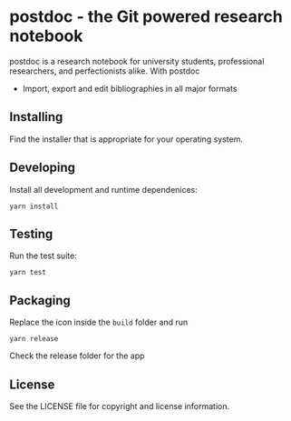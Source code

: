 # postdoc - the Git powered research notebook

postdoc is a research notebook for university students, professional
researchers, and perfectionists alike. With postdoc 

* Import, export and edit bibliographies in all major formats


## Installing

Find the installer that is appropriate for your operating system.

## Developing

Install all development and runtime dependenices:

    yarn install

## Testing

Run the test suite:

    yarn test

## Packaging

Replace the icon inside the `build` folder and run

    yarn release

Check the release folder for the app


## License

See the LICENSE file for copyright and license information.
